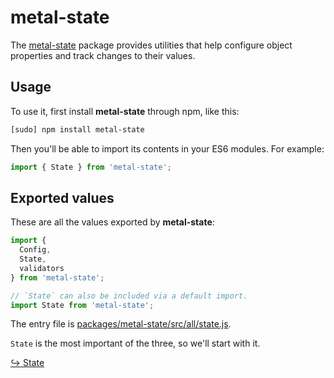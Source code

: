 # metal-state

The [metal-state](https://github.com/metal/metal.js/tree/master/packages/metal-state)
package provides utilities that help configure object properties and track
changes to their values.

## Usage

To use it, first install **metal-state** through npm, like this:
```sh
[sudo] npm install metal-state
```

Then you'll be able to import its contents in your ES6 modules. For example:

```js
import { State } from 'metal-state';
```

## Exported values

These are all the values exported by **metal-state**:

```js
import {
  Config,
  State,
  validators
} from 'metal-state';

// `State` can also be included via a default import.
import State from 'metal-state';
```

The entry file is
[packages/metal-state/src/all/state.js](https://github.com/metal/metal.js/blob/master/packages/metal-state/src/all/state.js).

`State` is the most important of the three, so we'll start with it.

[↪ State](metal-state/State.md)
